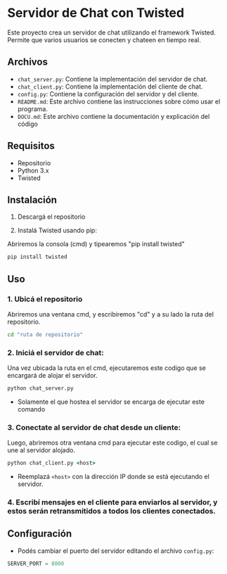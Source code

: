 # Servidor de Chat con Twisted

Este proyecto crea un servidor de chat utilizando el framework Twisted. Permite que varios usuarios se conecten y chateen en tiempo real.

## Archivos

- `chat_server.py`: Contiene la implementación del servidor de chat.
- `chat_client.py`: Contiene la implementación del cliente de chat.
- `config.py`: Contiene la configuración del servidor y del cliente.
- `README.md`: Este archivo contiene las instrucciones sobre cómo usar el programa.
- `DOCU.md`: Este archivo contiene la documentación y explicación del código

## Requisitos
- Repositorio
- Python 3.x
- Twisted

## Instalación

1. Descargá el repositorio

2. Instalá Twisted usando pip:

Abriremos la consola (cmd) y tipearemos "pip install twisted"

```cmd
pip install twisted
```

## Uso
### 1. Ubicá el repositorio

Abriremos una ventana cmd, y escribiremos "cd" y a su lado la ruta del repositorio.

```cmd
cd "ruta de repositorio"
```

### 2. Iniciá el servidor de chat:

Una vez ubicada la ruta en el cmd, ejecutaremos este codigo que se encargará de alojar el servidor.

```cmd
python chat_server.py
```

- Solamente el que hostea el servidor se encarga de ejecutar este comando

### 3. Conectate al servidor de chat desde un cliente:

Luego, abriremos otra ventana cmd para ejecutar este codigo, el cual se une al servidor alojado.

```cmd
python chat_client.py <host>
```

- Reemplazá `<host>` con la dirección IP donde se está ejecutando el servidor.

### 4. Escribí mensajes en el cliente para enviarlos al servidor, y estos serán retransmitidos a todos los clientes conectados.

## Configuración

- Podés cambiar el puerto del servidor editando el archivo `config.py`:

```python
SERVER_PORT = 8000
```

